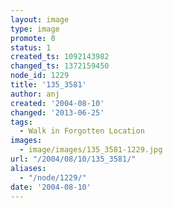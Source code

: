 ```yaml
---
layout: image
type: image
promote: 0
status: 1
created_ts: 1092143982
changed_ts: 1372159450
node_id: 1229
title: '135_3581'
author: anj
created: '2004-08-10'
changed: '2013-06-25'
tags:
  - Walk in Forgotten Location
images:
  - image/images/135_3581-1229.jpg
url: "/2004/08/10/135_3581/"
aliases:
  - "/node/1229/"
date: '2004-08-10'
---
```


